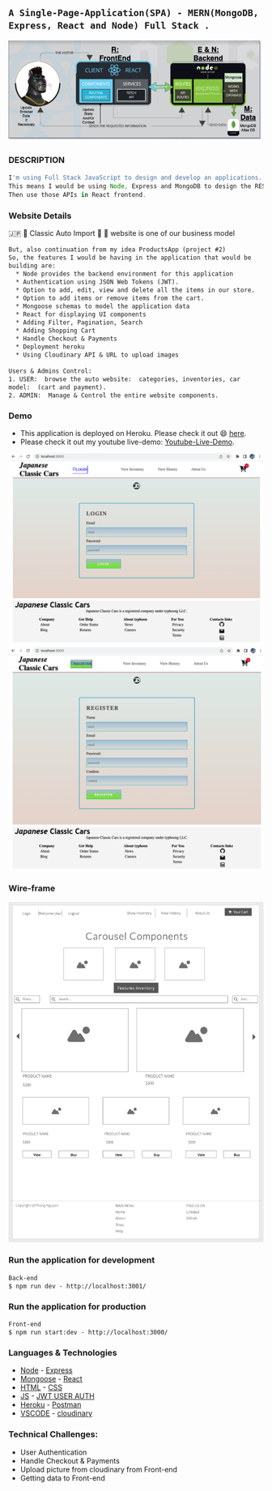 ## `A Single-Page-Application(SPA) - MERN(MongoDB, Express, React and Node) Full Stack .`

![MERN DIAGRAM](./img/diagamdraw.png)

### DESCRIPTION

```js
I'm using Full Stack JavaScript to design and develop an applications. 
This means I would be using Node, Express and MongoDB to design the REST APIs.
Then use those APIs in React frontend.
```

### Website Details 

:jp: :japan: Classic Auto Import :car: :blue_car: website is one of our business model
``` 
But, also continuation from my idea ProductsApp (project #2)
So, the features I would be having in the application that would be building are:
  * Node provides the backend environment for this application
  * Authentication using JSON Web Tokens (JWT).
  * Option to add, edit, view and delete all the items in our store.
  * Option to add items or remove items from the cart.
  * Mongoose schemas to model the application data
  * React for displaying UI components
  * Adding Filter, Pagination, Search
  * Adding Shopping Cart
  * Handle Checkout & Payments
  * Deployment heroku
  * Using Cloudinary API & URL to upload images
  
Users & Admins Control:
1. USER:  browse the auto website:  categories, inventories, car model:  (cart and payment).
2. ADMIN:  Manage & Control the entire website components.
```
### Demo
- This application is deployed on Heroku. Please check it out :smile: [here](link).
- Please check it out my youtube live-demo:  [Youtube-Live-Demo](https://youtu.be/dX3sfDaacyw).


![LoginDemo](./img/login.png)
![RegisterDemo](./img/signup.png)


### Wire-frame
![Wireframe](./img/ERD.png)


### Run the application for development
```
Back-end
$ npm run dev - http://localhost:3001/

```
### Run the application for production
```
Front-end
$ npm run start:dev - http://localhost:3000/
```


### Languages & Technologies 

- [Node](https://nodejs.org/en/) - [Express](https://expressjs.com/)
- [Mongoose](https://mongoosejs.com/) - [React](https://reactjs.org/)
- [HTML](https://html.com/) - [CSS](https://www.w3schools.com/Css/) 
- [JS](https://www.w3schools.com/js/default.asp) - [JWT USER AUTH](https://jwt.io/) 
- [Heroku](https://id.heroku.com/login) - [Postman](https://www.postman.com/)
- [VSCODE](https://code.visualstudio.com/) - [cloudinary](https://cloudinary.com//)

### Technical Challenges:
- User Authentication
- Handle Checkout & Payments
- Upload picture from cloudinary from Front-end
- Getting data to Front-end

